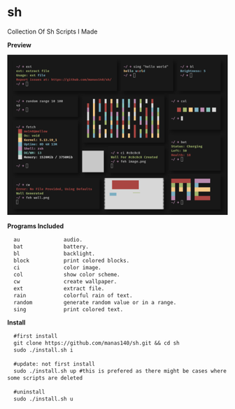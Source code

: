 # sh
Collection Of Sh Scripts I Made 

**Preview**

<p>
  <img src="preview.png">
</p>


**Programs Included**

```
  au              audio.
  bat             battery.
  bl              backlight.
  block           print colored blocks.
  ci              color image.
  col             show color scheme.
  cw              create wallpaper.
  ext             extract file.
  rain            colorful rain of text.
  random          generate random value or in a range.
  sing            print colored text.
```

**Install**
```
  #first install
  git clone https://github.com/manas140/sh.git && cd sh
  sudo ./install.sh i
  
  #update: not first install
  sudo ./install.sh up #this is prefered as there might be cases where some scripts are deleted

  #uninstall
  sudo ./install.sh u
```
